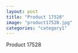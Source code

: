 ```yaml
---
layout: post
title: "Product 17528"
image: "product17528.jpg"
categories: "category1"
---
```

Product 17528
